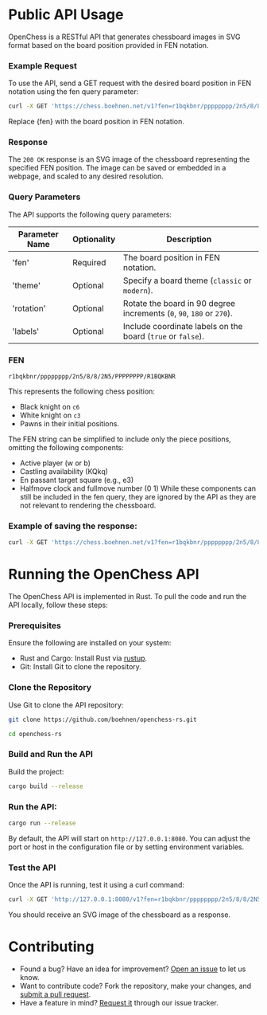 # Public API Usage
OpenChess is a RESTful API that generates chessboard images in SVG format based on the board position provided in FEN notation.

### Example Request
To use the API, send a GET request with the desired board position in FEN notation using the fen query parameter:
``` bash
curl -X GET 'https://chess.boehnen.net/v1?fen=r1bqkbnr/pppppppp/2n5/8/8/2N5/PPPPPPPP/R1BQKBNR'
```
Replace {fen} with the board position in FEN notation.

### Response
The `200 OK` response is an SVG image of the chessboard representing the specified FEN position. The image can be saved or embedded in a webpage, and scaled to any desired resolution.

### Query Parameters
The API supports the following query parameters:

| Parameter Name | Optionality | Description |
|----------------|-------------|----------------------------------------------| 
|'fen' | Required | The board position in FEN notation. |
| 'theme' | Optional | Specify a board theme (`classic` or `modern`). |
| 'rotation' | Optional | Rotate the board in 90 degree increments (`0`, `90`, `180` or `270`). | 
| 'labels' | Optional | Include coordinate labels on the board (`true` or `false`). |

### FEN
```
r1bqkbnr/pppppppp/2n5/8/8/2N5/PPPPPPPP/R1BQKBNR
```
This represents the following chess position:
- Black knight on `c6`
- White knight on `c3`
- Pawns in their initial positions.

The FEN string can be simplified to include only the piece positions, omitting the following components:
- Active player (w or b)
- Castling availability (KQkq)
- En passant target square (e.g., e3)
- Halfmove clock and fullmove number (0 1)
While these components can still be included in the fen query, they are ignored by the API as they are not relevant to rendering the chessboard.

### Example of saving the response:
``` bash
curl -X GET 'https://chess.boehnen.net/v1?fen=r1bqkbnr/pppppppp/2n5/8/8/2N5/PPPPPPPP/R1BQKBNR' -o board.svg
```

# Running the OpenChess API
The OpenChess API is implemented in Rust. To pull the code and run the API locally, follow these steps:

### Prerequisites
Ensure the following are installed on your system:
- Rust and Cargo: Install Rust via [rustup](https://rustup.rs/).
- Git: Install Git to clone the repository.

### Clone the Repository
Use Git to clone the API repository:
``` bash
git clone https://github.com/boehnen/openchess-rs.git
```
``` bash
cd openchess-rs
```

### Build and Run the API
Build the project: 
``` bash
cargo build --release
```

### Run the API:
``` bash
cargo run --release
```
By default, the API will start on `http://127.0.0.1:8080`. You can adjust the port or host in the configuration file or by setting environment variables.

### Test the API
Once the API is running, test it using a curl command:
``` bash
curl -X GET 'http://127.0.0.1:8080/v1?fen=r1bqkbnr/pppppppp/2n5/8/8/2N5/PPPPPPPP/R1BQKBNR'
```
You should receive an SVG image of the chessboard as a response.

# Contributing
- Found a bug? Have an idea for improvement? [Open an issue](https://github.com/boehnen/openchess-rs/issues) to let us know.
- Want to contribute code? Fork the repository, make your changes, and [submit a pull request](https://github.com/boehnen/openchess-rs/pulls).
- Have a feature in mind? [Request it](https://github.com/boehnen/openchess-rs/issues) through our issue tracker.
